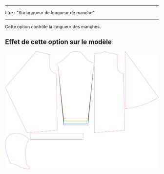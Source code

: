 - - -
titre : "Surlongueur de longueur de manche"
- - -

Cette option contrôle la longueur des manches.

## Effet de cette option sur le modèle

![This image shows the effect of this option by superimposing several variants that have a different value for this option](yuri_sleevelengthbonus_sample.svg "Effet de cette option sur le modèle")
